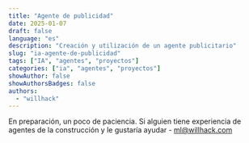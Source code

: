 ```yaml
---
title: "Agente de publicidad"
date: 2025-01-07
draft: false
language: "es"
description: "Creación y utilización de un agente publicitario"
slug: "ia-agente-de-publicidad"
tags: ["IA", "agentes", "proyectos"]
categories: ["ia", "agentes", "proyectos"]
showAuthor: false
showAuthorsBadges: false
authors:
  - "willhack"
---
```


En preparación, un poco de paciencia. Si alguien tiene experiencia de agentes de la construcción y le gustaría ayudar - ml@willhack.com
